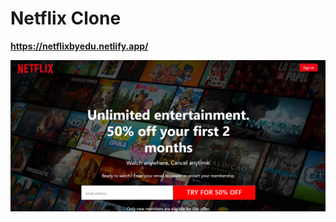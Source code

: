 # Netflix Clone
**https://netflixbyedu.netlify.app/**

[![Background image netflix](img/bgMd.png)](https://netflixbyedu.netlify.app/)